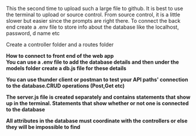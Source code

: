 This the second time to upload such a large file to github. It is best to use the terminal to upload or source control. From source control, it is a little slower but easier since the prompts are right there. 
To connect the back end create a .env file to store info about the database like the localhost, password, d name etc

Create a controller folder and a routes folder 


<b>How to connect to front end of the web app<b><br>
You can use a .env file to add the database details and then under the models folder create a db.js file for these details

You can use thunder client or postman to test your API paths' connection to the database.CRUD operations (Post,Get etc)

The server.js file is created separately and contains statements that show up in the terminal. Statements that show whether or not one is connected to the database 
 

All attributes in the database must coordinate with the controllers or else they will be impossible to find 





